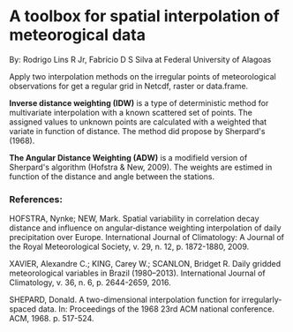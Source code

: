 # A toolbox for spatial interpolation of meteorogical data
By: Rodrigo Lins R Jr, Fabrício D S Silva at  Federal University of Alagoas 


Apply two interpolation methods on the irregular points of meteorological observations for get a regular grid in Netcdf, raster or data.frame.

**Inverse distance weighting (IDW)** is a type of deterministic method for multivariate interpolation with a known scattered set of points. The assigned values to unknown points are calculated with a weighted that variate in function of distance. The method did propose by Sherpard's (1968).

**The Angular Distance Weighting (ADW)** is a modifield version of Sherpard's algorithm (Hofstra & New, 2009). The weights are estimed in function of the distance and angle between the stations. 


### References:

HOFSTRA, Nynke; NEW, Mark. Spatial variability in correlation decay distance and influence on angular‐distance weighting interpolation of daily precipitation over Europe. International Journal of Climatology: A Journal of the Royal Meteorological Society, v. 29, n. 12, p. 1872-1880, 2009.

XAVIER, Alexandre C.; KING, Carey W.; SCANLON, Bridget R. Daily gridded meteorological variables in Brazil (1980–2013). International Journal of Climatology, v. 36, n. 6, p. 2644-2659, 2016.

SHEPARD, Donald. A two-dimensional interpolation function for irregularly-spaced data. In: Proceedings of the 1968 23rd ACM national conference. ACM, 1968. p. 517-524.
